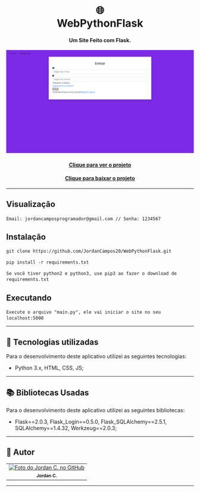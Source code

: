 <h1 align="center">
  🌐️<br>WebPythonFlask
</h1>

<h4 align="center">
  Um Site Feito com Flask.
</h4>

<p align="center"><img src="Images/preview.png" alt="Resultado final do projeto"></p>

<h4 align="center"><a href="https://webpythonflask.herokuapp.com/login">Clique para ver o projeto</a></h4>
<h4 align="center"><a href="https://github.com/JordanCampos20/WebPythonFlask/archive/refs/heads/main.zip">Clique para baixar o projeto</a></h4>

---

## Visualização

```
Email: jordancamposprogramador@gmail.com // Senha: 1234567
```

## Instalação
```
git clone https://github.com/JordanCampos20/WebPythonFlask.git
```
```
pip install -r requirements.txt
```

```
Se você tiver python2 e python3, use pip3 ao fazer o download de requirements.txt 
```

## Executando

```
Execute o arquivo "main.py", ele vai iniciar o site no seu localhost:5000
```

---

## 💼 Tecnologias utilizadas
Para o desenvolvimento deste aplicativo utilizei as seguintes tecnologias:

- Python 3.x, HTML, CSS, JS;

---

## 📚 Bibliotecas Usadas
Para o desenvolvimento deste aplicativo utilizei as seguintes bibliotecas:

- Flask==2.0.3, Flask_Login==0.5.0, Flask_SQLAlchemy==2.5.1, SQLAlchemy==1.4.32, Werkzeug==2.0.3;

---

## 🦄 Autor<br>
<table>
  <tr>
    <td align="center">
      <a href="https://github.com/JordanCampos20">
        <img src="https://avatars.githubusercontent.com/u/85715358" width="100px;" alt="Foto do Jordan C. no GitHub"/><br>
        <sub>
          <b>Jordan C.</b>
        </sub>
      </a>
    </td>
  </tr>
</table>

---